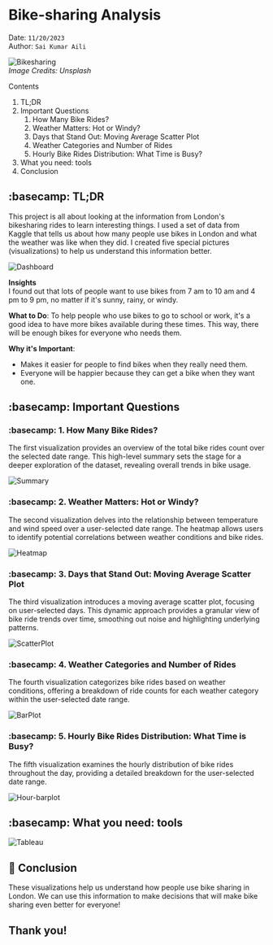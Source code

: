 # Bike-sharing Analysis
Date: `11/20/2023`   
Author: `Sai Kumar Aili`   

![Bikesharing](https://github.com/sk-aili/bike-rides/assets/99275093/2ee2768b-f3c5-41c1-acde-1ecdcfe4aec3)
<br>
*Image Credits: Unsplash*    

Contents     
1. TL;DR
2. Important Questions
   1. How Many Bike Rides?
   2. Weather Matters: Hot or Windy?
   3. Days that Stand Out: Moving Average Scatter Plot
   4. Weather Categories and Number of Rides
   5. Hourly Bike Rides Distribution: What Time is Busy?
3. What you need: tools
4. Conclusion

## :basecamp: TL;DR    
This project is all about looking at the information from London's bikesharing rides to learn interesting things. I used a set of data from Kaggle that tells us about how many people use bikes in London and what the weather was like when they did. I created five special pictures (visualizations) to help us understand this information better.     

![Dashboard](https://github.com/sk-aili/bike-rides/assets/99275093/7d2efc7c-04f2-4b3c-9e5e-5e51b081ebd3)     

**Insights**     
I found out that lots of people want to use bikes from 7 am to 10 am and 4 pm to 9 pm, no matter if it's sunny, rainy, or windy.    

**What to Do**: To help people who use bikes to go to school or work, it's a good idea to have more bikes available during these times. This way, there will be enough bikes for everyone who needs them.    

**Why it's Important**:     

* Makes it easier for people to find bikes when they really need them.     
* Everyone will be happier because they can get a bike when they want one.     

## :basecamp: Important Questions
### :basecamp: 1. How Many Bike Rides?
The first visualization provides an overview of the total bike rides count over the selected date range. This high-level summary sets the stage for a deeper exploration of the dataset, revealing overall trends in bike usage.    

![Summary](https://github.com/sk-aili/bike-rides/assets/99275093/f9581410-820c-4d57-949d-6b3d4f030827)

### :basecamp: 2. Weather Matters: Hot or Windy?
The second visualization delves into the relationship between temperature and wind speed over a user-selected date range. The heatmap allows users to identify potential correlations between weather conditions and bike rides.     

![Heatmap](https://github.com/sk-aili/bike-rides/assets/99275093/85b145ec-b76f-4815-8c61-c0113a064ff6)     

### :basecamp: 3. Days that Stand Out: Moving Average Scatter Plot
The third visualization introduces a moving average scatter plot, focusing on user-selected days. This dynamic approach provides a granular view of bike ride trends over time, smoothing out noise and highlighting underlying patterns.     

![ScatterPlot](https://github.com/sk-aili/bike-rides/assets/99275093/221495ad-0b96-40e4-b70b-eb5dd8c0c679)  

### :basecamp: 4. Weather Categories and Number of Rides
The fourth visualization categorizes bike rides based on weather conditions, offering a breakdown of ride counts for each weather category within the user-selected date range.    

![BarPlot](https://github.com/sk-aili/bike-rides/assets/99275093/a25ae07f-0cdf-4daa-bd17-48196d5443d2)     

### :basecamp: 5. Hourly Bike Rides Distribution: What Time is Busy?
The fifth visualization examines the hourly distribution of bike rides throughout the day, providing a detailed breakdown for the user-selected date range.    

![Hour-barplot](https://github.com/sk-aili/bike-rides/assets/99275093/5259f040-a26f-4f39-8538-f182b0c470b8)     


## :basecamp: What you need: tools
![Tableau](https://img.shields.io/badge/Tableau-E97627?style=for-the-badge&logo=Tableau&logoColor=white)

## 🏁 Conclusion
These visualizations help us understand how people use bike sharing in London. We can use this information to make decisions that will make bike sharing even better for everyone!

## Thank you!
